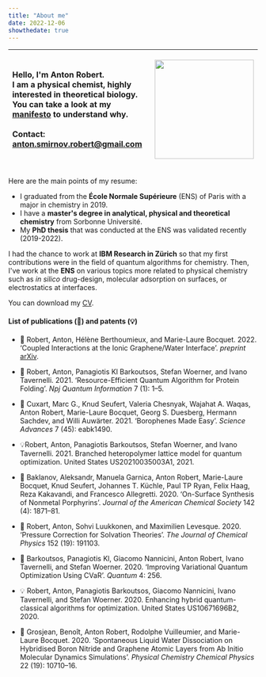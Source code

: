 ```yaml
---
title: "About me"
date: 2022-12-06
showthedate: true
---
```


|  <p align="left">   Hello, I'm Anton Robert. <br> I am a **physical chemist**, highly interested in **theoretical biology**. <br> You can take a look at my [manifesto](manifesto.md) to understand why. </b> <br> <br> **Contact**: [anton.smirnov.robert@gmail.com](About%20me.md) </p>   | <p align="left"><img src="http://localhost:1313/images/profil.png" height=200px /></p>     |
|  ---  |  --- |

Here are the main points of my resume: 
- I graduated from the **École Normale Supérieure** (ENS) of Paris with a major in chemistry in 2019.
- I have a **master's degree in analytical, physical and theoretical chemistry** from Sorbonne Université. 
- My **PhD thesis** that was conducted at the ENS was validated recently (2019-2022). 

I had the chance to work at **IBM Research in Zürich** so that my first contributions were in the field of quantum algorithms for chemistry. Then, I've work at the **ENS** on various topics more related to physical chemistry such as *in silico* drug-design, molecular adsorption on surfaces, or electrostatics at interfaces. 

<object data="cv.pdf" type="application/pdf" width="100%" height="100%"> <p>You can download my <a href="static/cv_francais_09_22_no_hyperlink.pdf">CV</a>.</p></object> 

#### List of publications (📄) and patents (💡)

- 📄 Robert, Anton, Hélène Berthoumieux, and Marie-Laure Bocquet. 2022. ‘Coupled Interactions at the Ionic Graphene/Water Interface’. *preprint* [arXiv](https://doi.org/10.48550/arXiv.2204.0877). 

- 📄 Robert, Anton, Panagiotis Kl Barkoutsos, Stefan Woerner, and Ivano Tavernelli. 2021. ‘Resource-Efficient Quantum Algorithm for Protein Folding’. _Npj Quantum Information_ 7 (1): 1–5.

- 📄 Cuxart, Marc G., Knud Seufert, Valeria Chesnyak, Wajahat A. Waqas, Anton Robert, Marie-Laure Bocquet, Georg S. Duesberg, Hermann Sachdev, and Willi Auwärter. 2021. ‘Borophenes Made Easy’. _Science Advances_ 7 (45): eabk1490.

- 💡Robert, Anton, Panagiotis Barkoutsos, Stefan Woerner, and Ivano Tavernelli. 2021. Branched heteropolymer lattice model for quantum optimization. United States US20210035003A1, 2021. 

- 📄 Baklanov, Aleksandr, Manuela Garnica, Anton Robert, Marie-Laure Bocquet, Knud Seufert, Johannes T. Küchle, Paul TP Ryan, Felix Haag, Reza Kakavandi, and Francesco Allegretti. 2020. ‘On-Surface Synthesis of Nonmetal Porphyrins’. _Journal of the American Chemical Society_ 142 (4): 1871–81.

-  📄 Robert, Anton, Sohvi Luukkonen, and Maximilien Levesque. 2020. ‘Pressure Correction for Solvation Theories’. _The Journal of Chemical Physics_ 152 (19): 191103.

- 📄 Barkoutsos, Panagiotis Kl, Giacomo Nannicini, Anton Robert, Ivano Tavernelli, and Stefan Woerner. 2020. ‘Improving Variational Quantum Optimization Using CVaR’. _Quantum_ 4: 256.

- 💡 Robert, Anton, Panagiotis Barkoutsos, Giacomo Nannicini, Ivano Tavernelli, and Stefan Woerner. 2020. Enhancing hybrid quantum-classical algorithms for optimization. United States US10671696B2, 2020. 

-  📄 Grosjean, Benoît, Anton Robert, Rodolphe Vuilleumier, and Marie-Laure Bocquet. 2020. ‘Spontaneous Liquid Water Dissociation on Hybridised Boron Nitride and Graphene Atomic Layers from Ab Initio Molecular Dynamics Simulations’. _Physical Chemistry Chemical Physics_ 22 (19): 10710–16.




